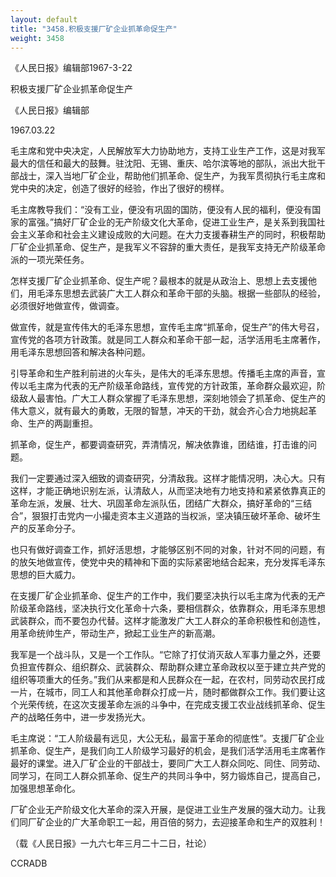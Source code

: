 ```yaml
---
layout: default
title: "3458.积极支援厂矿企业抓革命促生产"
weight: 3458
---
```


《人民日报》编辑部1967-3-22

积极支援厂矿企业抓革命促生产

《人民日报》编辑部

1967.03.22

毛主席和党中央决定，人民解放军大力协助地方，支持工业生产工作，这是对我军最大的信任和最大的鼓舞。驻沈阳、无锡、重庆、哈尔滨等地的部队，派出大批干部战士，深入当地厂矿企业，帮助他们抓革命、促生产，为我军贯彻执行毛主席和党中央的决定，创造了很好的经验，作出了很好的榜样。

毛主席教导我们：“没有工业，便没有巩固的国防，便没有人民的福利，便没有国家的富强。”搞好厂矿企业的无产阶级文化大革命，促进工业生产，是关系到我国社会主义革命和社会主义建设成败的大问题。在大力支援春耕生产的同时，积极帮助厂矿企业抓革命、促生产，是我军义不容辞的重大责任，是我军支持无产阶级革命派的一项光荣任务。

怎样支援厂矿企业抓革命、促生产呢？最根本的就是从政治上、思想上去支援他们，用毛泽东思想去武装广大工人群众和革命干部的头脑。根据一些部队的经验，必须很好地做宣传，做调查。

做宣传，就是宣传伟大的毛泽东思想，宣传毛主席“抓革命，促生产”的伟大号召，宣传党的各项方针政策。就是同工人群众和革命干部一起，活学活用毛主席著作，用毛泽东思想回答和解决各种问题。

引导革命和生产胜利前进的火车头，是伟大的毛泽东思想。传播毛主席的声音，宣传以毛主席为代表的无产阶级革命路线，宣传党的方针政策，革命群众最欢迎，阶级敌人最害怕。广大工人群众掌握了毛泽东思想，深刻地领会了抓革命、促生产的伟大意义，就有最大的勇敢，无限的智慧，冲天的干劲，就会齐心合力地挑起革命、生产的两副重担。

抓革命，促生产，都要调查研究，弄清情况，解决依靠谁，团结谁，打击谁的问题。

我们一定要通过深入细致的调查研究，分清敌我。这样才能情况明，决心大。只有这样，才能正确地识别左派，认清敌人，从而坚决地有力地支持和紧紧依靠真正的革命左派，发展、壮大、巩固革命左派队伍，团结广大群众，搞好革命的“三结合”，狠狠打击党内一小撮走资本主义道路的当权派，坚决镇压破坏革命、破坏生产的反革命分子。

也只有做好调查工作，抓好活思想，才能够区别不同的对象，针对不同的问题，有的放矢地做宣传，使党中央的精神和下面的实际紧密地结合起来，充分发挥毛泽东思想的巨大威力。

在支援厂矿企业抓革命、促生产的工作中，我们要坚决执行以毛主席为代表的无产阶级革命路线，坚决执行文化革命十六条，要相信群众，依靠群众，用毛泽东思想武装群众，而不要包办代替。这样才能激发广大工人群众的革命积极性和创造性，用革命统帅生产，带动生产，掀起工业生产的新高潮。

我军是一个战斗队，又是一个工作队。“它除了打仗消灭敌人军事力量之外，还要负担宣传群众、组织群众、武装群众、帮助群众建立革命政权以至于建立共产党的组织等项重大的任务。”我们从来都是和人民群众在一起，在农村，同劳动农民打成一片，在城市，同工人和其他革命群众打成一片，随时都做群众工作。我们要让这个光荣传统，在这次支援革命左派的斗争中，在完成支援工农业战线抓革命、促生产的战略任务中，进一步发扬光大。

毛主席说：“工人阶级最有远见，大公无私，最富于革命的彻底性”。支援厂矿企业抓革命、促生产，是我们向工人阶级学习最好的机会，是我们活学活用毛主席著作最好的课堂。进入厂矿企业的干部战士，要同广大工人群众同吃、同住、同劳动、同学习，在同工人群众抓革命、促生产的共同斗争中，努力锻炼自己，提高自己，加强思想革命化。

厂矿企业无产阶级文化大革命的深入开展，是促进工业生产发展的强大动力。让我们同厂矿企业的广大革命职工一起，用百倍的努力，去迎接革命和生产的双胜利！

（载《人民日报》一九六七年三月二十二日，社论）

CCRADB

